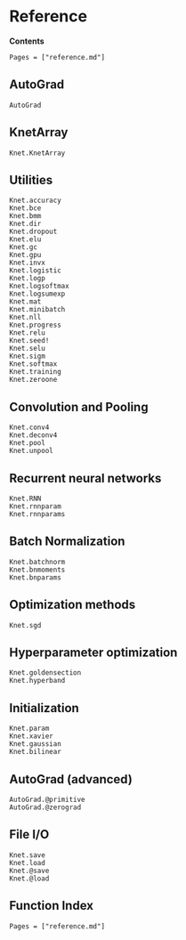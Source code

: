 # Reference

**Contents**

```@contents
Pages = ["reference.md"]
```

## AutoGrad

```@docs
AutoGrad
```

## KnetArray

```@docs
Knet.KnetArray
```

## Utilities

```@docs
Knet.accuracy
Knet.bce
Knet.bmm
Knet.dir
Knet.dropout
Knet.elu
Knet.gc
Knet.gpu
Knet.invx
Knet.logistic
Knet.logp
Knet.logsoftmax
Knet.logsumexp
Knet.mat
Knet.minibatch
Knet.nll
Knet.progress
Knet.relu
Knet.seed!
Knet.selu
Knet.sigm
Knet.softmax
Knet.training
Knet.zeroone
```

## Convolution and Pooling

```@docs
Knet.conv4
Knet.deconv4
Knet.pool
Knet.unpool
```

## Recurrent neural networks

```@docs
Knet.RNN
Knet.rnnparam
Knet.rnnparams
```

## Batch Normalization

```@docs
Knet.batchnorm
Knet.bnmoments
Knet.bnparams
```

## Optimization methods

```@docs
Knet.sgd
```

## Hyperparameter optimization

```@docs
Knet.goldensection
Knet.hyperband
```

## Initialization

```@docs
Knet.param
Knet.xavier
Knet.gaussian
Knet.bilinear
```

## AutoGrad (advanced)

```@docs
AutoGrad.@primitive
AutoGrad.@zerograd
```

## File I/O
```@docs
Knet.save
Knet.load
Knet.@save
Knet.@load
```

## Function Index

```@index
Pages = ["reference.md"]
```
